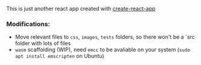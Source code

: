 This is just another react app created with [create-react-app](https://github.com/facebook/create-react-app)

### Modifications:

* Move relevant files to `css`, `images`, `tests` folders, so there won't be a `src folder with lots of files
* `wasm` scaffolding (WIP), need `emcc` to be avaliable on your system (`sudo apt install emscripten` on Ubuntu)
